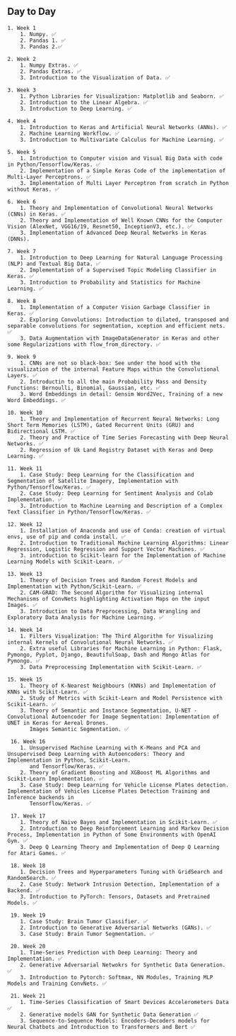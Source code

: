 ## Day to Day

    1. Week 1
        1. Numpy. ✅
        2. Pandas 1. ✅
        3. Pandas 2.✅
    
    2. Week 2
        1. Numpy Extras. ✅
        2. Pandas Extras. ✅
        3. Introduction to the Visualization of Data. ✅

    3. Week 3
        1. Python Libraries for Visualization: Matplotlib and Seaborn. ✅
        2. Introduction to the Linear Algebra. ✅
        3. Introduction to Deep Learning. ✅

    4. Week 4
        1. Introduction to Keras and Artificial Neural Networks (ANNs). ✅
        2. Machine Learning Workflow. ✅
        3. Introduction to Multivariate Calculus for Machine Learning. ✅

    5. Week 5
        1. Introduction to Computer vision and Visual Big Data with code in Python/Tensorflow/Keras. ✅
        2. Implementation of a Simple Keras Code of the implementation of Multi-Layer Perceptrons. ✅
        3. Implementation of Multi Layer Perceptron from scratch in Python without Keras. ✅

    6. Week 6
        1. Theory and Implementation of Convolutional Neural Networks (CNNs) in Keras. ✅
        2. Theory and Implementation of Well Known CNNs for the Computer Vision (AlexNet, VGG16/19, Resnet50, InceptionV3, etc.). ✅
        3. Implementation of Advanced Deep Neural Networks in Keras (DNNs).

    7. Week 7
        1. Introduction to Deep Learning for Natural Language Processing (NLP) and Textual Big Data. ✅
        2. Implementation of a Supervised Topic Modeling Classifier in Keras. ✅
        3. Introduction to Probability and Statistics for Machine Learning. ✅

    8. Week 8
        1. Implementation of a Computer Vision Garbage Classifier in Keras. ✅
        2. Exploring Convolutions: Introduction to dilated, transposed and separable convolutions for segmentation, xception and efficient nets. ✅
        3. Data Augmentation with ImageDataGenerator in Keras and other some Regularizations with flow_from_directory. ✅

    9. Week 9
        1. CNNs are not so black-box: See under the hood with the visualization of the internal Feature Maps within the Convolutional Layers. ✅
        2. Introductin to all the main Probability Mass and Density Functions: Bernoulli, Binomial, Gaussian, etc. ✅
        3. Word Embeddings in detail: Gensim Word2Vec, Training of a new Word Embeddings. ✅
        
    10. Week 10 
        1. Theory and Implementation of Recurrent Neural Networks: Long Short Term Memories (LSTM), Gated Recurrent Units (GRU) and Bidirectional LSTM. ✅
        2. Theory and Practice of Time Series Forecasting with Deep Neural Networks. ✅
        2. Regression of Uk Land Registry Dataset with Keras and Deep Learning. ✅
        
    11. Week 11
        1. Case Study: Deep Learning for the Classification and Segmentation of Satellite Imagery, Implementation with Python/Tensorflow/Keras. ✅
        2. Case Study: Deep Learning for Sentiment Analysis and Colab Implementation. ✅
        3. Introduction to Machine Learning and Description of a Complex Text Classifier in Python/Tensorflow/Keras. ✅
        
    12. Week 12
        1. Installation of Anaconda and use of Conda: creation of virtual envs, use of pip and conda install. ✅
        2. Introduction to Traditional Machine Learning Algorithms: Linear Regression, Logistic Regression and Support Vector Machines. ✅
        3. introduction to Scikit-learn for the Implementation of Machine Learning Models with Scikit-Learn. ✅
        
    13. Week 13 
        1. Theory of Decision Trees and Random Forest Models and Implementation with Python/Scikit-Learn. ✅
        2. CAM-GRAD: The Second Algorithm for Visualizing internal Mechanisms of ConvNets highlighting Activation Maps on the input Images. ✅
        3. Introduction to Data Preprocessing, Data Wrangling and Exploratory Data Analysis for Machine Learning. ✅
        
    14. Week 14
        1. Filters Visualization: The Third Algorithm for Visualizing internal Kernels of Convolutional Neural Networks. ✅
        2. Extra useful Libraries for Machine Learning in Python: Flask, Pymongo, Pyplot, Django, BeautifulSoap, Dash and Mongo Atlas for Pymongo. ✅
        3. Data Preprocessing Implementation with Scikit-Learn. ✅
        
    15. Week 15
        1. Theory of K-Nearest Neighbours (KNNs) and Implementation of KNNs with Scikit-Learn. ✅
        2. Study of Metrics with Scikit-Learn and Model Persistence with Scikit-Learn. ✅
        3. Theory of Semantic and Instance Segmentation, U-NET - Convolutional Autoencoder for Image Segmentation: Implementation of UNET in Keras for Aereal Drones.           
           Images Semantic Segmentation. ✅
           
     16. Week 16
        1. Unsupervised Machine Learning with K-Means and PCA and Unsupervised Deep Learning with Autoencoders: Theory and Implementation in Python, Scikit-Learn.
           and Tensorflow/Keras. ✅
        2. Theory of Gradient Boosting and XGBoost ML Algorithms and Scikit-Learn Implementation. ✅
        3. Case Study: Deep Learning for Vehicle License Plates detection. Implementation of Vehicles License Plates Detection Training and Inference backends in  
           Tensorflow/Keras. ✅
           
     17. Week 17
        1. Theory of Naive Bayes and Implementation in Scikit-Learn. ✅
        2. Introduction to Deep Reinforcement Learning and Markov Decision Process, Implementation in Python of Some Environments with OpenAI Gym. ✅
        3. Deep Q Learning Theory and Implementation of Deep Q Learning for Atari Games. ✅
        
     18. Week 18
        1. Decision Trees and Hyperparameters Tuning with GridSearch and RandomSearch. ✅
        2. Case Study: Network Intrusion Detection, Implementation of a Backend. ✅
        3. Introduction to PyTorch: Tensors, Datasets and Pretrained Models. ✅
        
     19. Week 19
        1. Case Study: Brain Tumor Classifier. ✅
        2. Introduction to Generative Adversarial Networks (GANs). ✅
        3. Case Study: Brain Tumor Segmentation. ✅
        
     20. Week 20
        1. Time-Series Prediction with Deep Learning: Theory and Implementation. ✅
        2. Generative Adversarial Netwokrs for Synthetic Data Generation. ✅
        3. Introduction to Pytorch: Softmax, NN Modules, Training MLP Models and Training ConvNets. ✅
        
     21. Week 21
        1. Time-Series Classification of Smart Devices Accelerometers Data ✅
        2. Generative models GAN for Synthetic Data Generation ✅
        3. Sequence-to-Sequence Models: Encoders-Decoders models for Neural Chatbots and Introduction to Transformers and Bert ✅     

